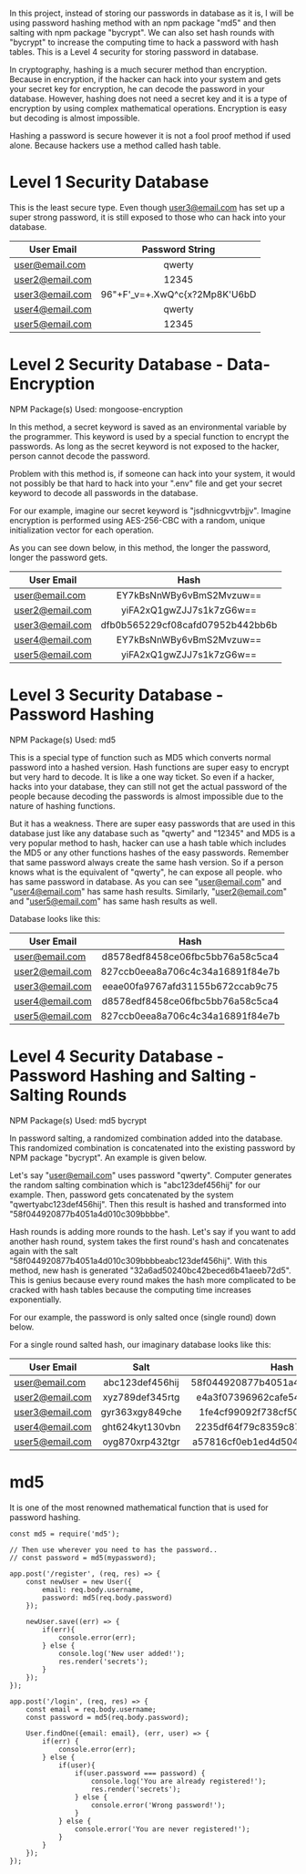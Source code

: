 In this project, instead of storing our passwords in database as it is, I will be using password hashing method
with an npm package "md5" and then salting with npm package "bycrypt". We can also set hash rounds with "bycrypt" to increase the computing time to hack a password with hash tables. This is a Level 4 security for storing password in database.

In cryptography, hashing is a much securer method than encryption. Because in encryption, if the hacker can hack into your system and gets your secret key for encryption, he can decode the password in your database. However, hashing does not need a secret key and it is a type of encryption by using complex mathematical operations. Encryption is easy but decoding is almost impossible.

Hashing a password is secure however it is not a fool proof method if used alone. Because hackers use a method called hash table.

Level 1 Security Database
===

This is the least secure type. Even though user3@email.com has set up a super strong password, it is still exposed to those who can hack into your database.


| User Email        | Password String                 |
| ----------------- |:-------------------------------:|
| user@email.com    | qwerty                          |
| user2@email.com   | 12345                           |
| user3@email.com   | 96"+F'_v=+.XwQ^c{x?2Mp8K'U6bD   |
| user4@email.com   | qwerty                          |
| user5@email.com   | 12345                           |

Level 2 Security Database - Data-Encryption
===

NPM Package(s) Used:
mongoose-encryption

In this method, a secret keyword is saved as an environmental variable by the programmer. This keyword is used by a special function to encrypt the passwords. As long as the secret keyword is not exposed to the hacker, person cannot decode the password.

Problem with this method is, if someone can hack into your system, it would not possibly be that hard to hack into your ".env" file and get your secret keyword to decode all passwords in the database.

For our example, imagine our secret keyword is "jsdhnicgvvtrbjjv". Imagine encryption is performed using AES-256-CBC with a random, unique initialization vector for each operation.

As you can see down below, in this method, the longer the password, longer the password gets.

| User Email        | Hash                                             |
| ----------------- |:------------------------------------------------:|
| user@email.com    | EY7kBsNnWBy6vBmS2Mvzuw==                         |
| user2@email.com   | yiFA2xQ1gwZJJ7s1k7zG6w==                         |
| user3@email.com   | dfb0b565229cf08cafd07952b442bb6b                 |
| user4@email.com   | EY7kBsNnWBy6vBmS2Mvzuw==                         |
| user5@email.com   | yiFA2xQ1gwZJJ7s1k7zG6w==                         |

Level 3 Security Database - Password Hashing
===

NPM Package(s) Used:
md5

This is a special type of function such as MD5 which converts normal password into a hashed version. Hash functions are super easy to encrypt but very hard to decode. It is like a one way ticket. So even if a hacker, hacks into your database, they can still not get the actual password of the people because decoding the passwords is almost impossible due to the nature of hashing functions.

But it has a weakness. There are super easy passwords that are used in this database just like any database such as "qwerty" and "12345" and MD5 is a very popular method to hash, hacker can use a hash table which includes the MD5 or any other functions hashes of the easy passwords. Remember that same password always create the same hash version. So if a person knows what is the equivalent of "qwerty", he can expose all people. who has same password in database. As you can see "user@email.com" and "user4@email.com" has same hash results. Similarly, "user2@email.com" and "user5@email.com" has same hash results as well.

Database looks like this:

| User Email        | Hash                                    |
| ----------------- |:---------------------------------------:|
| user@email.com    | d8578edf8458ce06fbc5bb76a58c5ca4        |
| user2@email.com   | 827ccb0eea8a706c4c34a16891f84e7b        |
| user3@email.com   | eeae00fa9767afd31155b672ccab9c75        |
| user4@email.com   | d8578edf8458ce06fbc5bb76a58c5ca4        |
| user5@email.com   | 827ccb0eea8a706c4c34a16891f84e7b        |


Level 4 Security Database - Password Hashing and Salting - Salting Rounds
===

NPM Package(s) Used:
md5
bycrypt

In password salting, a randomized combination added into the database. This randomized combination is concatenated into the existing password by NPM package "bycrypt". An example is given below.

Let's say "user@email.com" uses password "qwerty". Computer generates the random salting combination which is "abc123def456hij" for our example. Then, password gets concatenated by the system "qwertyabc123def456hij". Then this result is hashed and transformed into "58f044920877b4051a4d010c309bbbbe".

Hash rounds is adding more rounds to the hash. Let's say if you want to add another hash round, system takes the first round's hash and concatenates again with the salt "58f044920877b4051a4d010c309bbbbeabc123def456hij". With this method, new hash is generated "32a6ad50240bc42beced6b41aeeb72d5". This is genius because every round makes the hash more complicated to be cracked with hash tables because the computing time increases exponentially.

For our example, the password is only salted once (single round) down below.

For a single round salted hash, our imaginary database looks like this:

| User Email        | Salt              | Hash                                    |
| ----------------- |:-----------------:|:---------------------------------------:|
| user@email.com    | abc123def456hij   | 58f044920877b4051a4d010c309bbbbe        |
| user2@email.com   | xyz789def345rtg   | e4a3f07396962cafe54bfcfc218bd8be        |
| user3@email.com   | gyr363xgy849che   | 1fe4cf99092f738cf5058c6fab6c80ff        |
| user4@email.com   | ght624kyt130vbn   | 2235df64f79c8359c8718f7dff460489        |
| user5@email.com   | oyg870xrp432tgr   | a57816cf0eb1ed4d504295f76857b21a        |


md5
===

It is one of the most renowned mathematical function that is used for password hashing.

```
const md5 = require('md5');

// Then use wherever you need to has the password..
// const password = md5(mypassword);

app.post('/register', (req, res) => {
    const newUser = new User({
        email: req.body.username,
        password: md5(req.body.password)
    });

    newUser.save((err) => {
        if(err){
            console.error(err);
        } else {
            console.log('New user added!');
            res.render('secrets');
        }
    });
});

app.post('/login', (req, res) => {
    const email = req.body.username;
    const password = md5(req.body.password);

    User.findOne({email: email}, (err, user) => {
        if(err) {
            console.error(err);
        } else {
            if(user){
                if(user.password === password) {
                    console.log('You are already registered!');
                    res.render('secrets');
                } else {
                    console.error('Wrong password!');
                }
            } else {
                console.error('You are never registered!');
            }
        }
    });
});
```